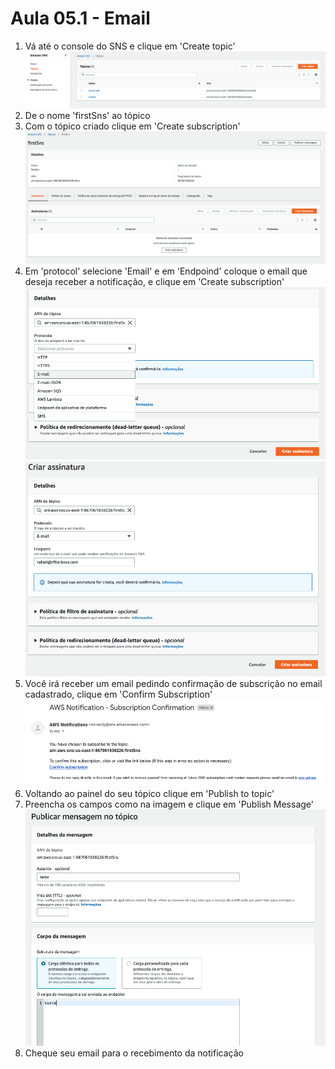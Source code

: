 # Aula 05.1 - Email

1. Vá até o console do SNS e clique em 'Create topic'
![img/Email-01.png](img/Email-01.png)
2. De o nome 'firstSns' ao tópico
3. Com o tópico criado clique em 'Create subscription'
![img/Email-02.png](img/Email-02.png)
4. Em 'protocol' selecione 'Email' e em 'Endpoind' coloque o email que deseja receber a notificação, e clique em 'Create subscription'
![ ](img/Email-03.png)
![ ](img/Email-04.png)
5. Você irá receber um email pedindo confirmação de subscrição no email cadastrado, clique em 'Confirm Subscription'
![img/Email-05.png](img/Email-05.png)
6. Voltando ao painel do seu tópico clique em 'Publish to topic'
7. Preencha os campos como na imagem e clique em 'Publish Message'
![img/Email-06.png](img/Email-06.png)
8. Cheque seu email para o recebimento da notificação